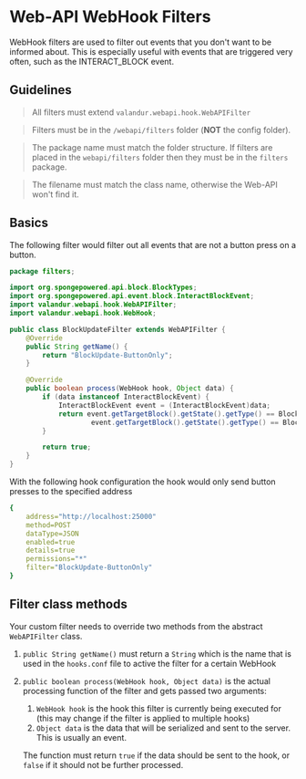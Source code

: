 # Web-API WebHook Filters

WebHook filters are used to filter out events that you don't want to be informed about.
This is especially useful with events that are triggered very often, such as the INTERACT_BLOCK event.

## Guidelines
> All filters must extend `valandur.webapi.hook.WebAPIFilter`

> Filters must be in the `/webapi/filters` folder (**NOT** the config folder).

> The package name must match the folder structure. If filters are placed in the 
`webapi/filters` folder then they must be in the `filters` package.

> The filename must match the class name, otherwise the Web-API won't find it.

## Basics
The following filter would filter out all events that are not a button press on a button.

```java
package filters;

import org.spongepowered.api.block.BlockTypes;
import org.spongepowered.api.event.block.InteractBlockEvent;
import valandur.webapi.hook.WebAPIFilter;
import valandur.webapi.hook.WebHook;

public class BlockUpdateFilter extends WebAPIFilter {
    @Override
    public String getName() {
        return "BlockUpdate-ButtonOnly";
    }

    @Override
    public boolean process(WebHook hook, Object data) {
        if (data instanceof InteractBlockEvent) {
            InteractBlockEvent event = (InteractBlockEvent)data;
            return event.getTargetBlock().getState().getType() == BlockTypes.STONE_BUTTON ||
                    event.getTargetBlock().getState().getType() == BlockTypes.WOODEN_BUTTON;
        }

        return true;
    }
}

```

With the following hook configuration the hook would only send button presses to the specified address

```yaml
{
    address="http://localhost:25000"
    method=POST
    dataType=JSON
    enabled=true
    details=true
    permissions="*"
    filter="BlockUpdate-ButtonOnly"
}
```

## Filter class methods
Your custom filter needs to override two methods from the abstract `WebAPIFilter` class.

1. `public String getName()` must return a `String` which is the name that is used in the `hooks.conf` 
file to active the filter for a certain WebHook

1. `public boolean process(WebHook hook, Object data)` is the actual processing function of the filter
and gets passed two arguments:
    1. `WebHook hook` is the hook this filter is currently being executed for (this may change if the
    filter is applied to multiple hooks)
    1. `Object data` is the data that will be serialized and sent to the server. This is usually an event.
    
    The function must return `true` if the data should be sent to the hook, or `false` if it should
    not be further processed.